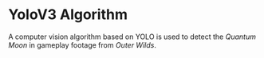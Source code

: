 # YoloV3 Algorithm

A computer vision algorithm based on YOLO is used to detect the *Quantum Moon* in gameplay footage from *Outer Wilds*.